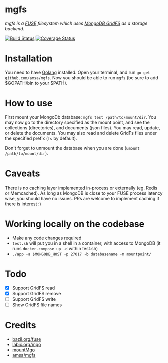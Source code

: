 # mgfs

*mgfs is a [FUSE](https://bazil.org/fuse/) filesystem which uses [MongoDB GridFS](https://docs.mongodb.com/manual/core/gridfs/) as a storage backend.*

[![Build Status](https://travis-ci.org/CpuID/mgfs.svg?branch=master)](https://travis-ci.org/CpuID/mgfs) [![Coverage Status](https://coveralls.io/repos/github/CpuID/mgfs/badge.svg?branch=master)](https://coveralls.io/github/CpuID/mgfs?branch=master)

# Installation
You need to have [Golang](https://golang.org/doc/install) installed.
Open your terminal, and run `go get github.com/amsa/mgfs`. Now you should be able to run `mgfs` (be sure to add $GOPATH/bin to your $PATH).

# How to use
First mount your MongoDb database: `mgfs test /path/to/mount/dir`. You may now go to the directory specified 
as the mount point, and see the collections (directories), and documents (json files). You may read, update, 
or delete the documents. You may also read and delete GridFs files under the specified prefix (`fs` by default).

Don't forget to unmount the database when you are done (`umount /path/to/mount/dir`).

# Caveats

There is no caching layer implemented in-process or externally (eg. Redis or Memcached). As long as MongoDB is close to your FUSE process latency wise,
you should have no issues. PRs are welcome to implement caching if there is interest :)

# Working locally on the codebase

- Make any code changes required
- `test.sh` will put you in a shell in a container, with access to MongoDB (it runs `docker-compose up -d` within test.sh)
- `./app -a $MONGODB_HOST -p 27017 -b databasename -m mountpoint/`

# Todo
- [x] Support GridFS read 
- [x] Support GridFS remove 
- [ ] Support GridFS write
- [ ] Show GridFS file names

# Credits

* [bazil.org/fuse](http://bazil.org/fuse)
* [labix.org/mgo](http://labix.org/mgo)
* [mountMgo](https://github.com/cryptix/mountMgo)
* [amsa/mgfs](https://github.com/amsa/mgfs)
